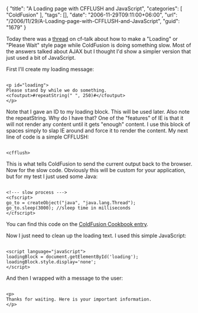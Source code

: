 {
	"title": "A Loading page with CFFLUSH and JavaScript",
	"categories": [
		"ColdFusion"
	],
	"tags": [],
	"date": "2006-11-29T09:11:00+06:00",
	"url": "/2006/11/29/A-Loading-page-with-CFFLUSH-and-JavaScript",
	"guid": "1679"
}

Today there was a <a href="http://www.houseoffusion.com/groups/CF-Talk/message.cfm/messageid:261819">thread</a> on cf-talk about how to make a "Loading" or "Please Wait" style page while ColdFusion is doing something slow. Most of the answers talked about AJAX but I thought I'd show a simpler version that just used a bit of JavaScript.

First I'll create my loading message:

<code>
&lt;p id="loading"&gt;
Please stand by while we do something.
&lt;cfoutput&gt;#repeatString(" ", 250)#&lt;/cfoutput&gt;
&lt;/p&gt;
</code>

Note that I gave an ID to my loading block. This will be used later. Also note the repeatString. Why do I have that? One of the "features" of IE is that it will not render any content until it gets "enough" content. I use this block of spaces simply to slap IE around and force it to render the content. My next line of code is a simple CFFLUSH:

<code>
&lt;cfflush&gt;
</code>

This is what tells ColdFusion to send the current output back to the browser. Now for the slow code. Obviously this will be custom for your application, but for my test I just used some Java:

<code>
&lt;!--- slow process ---&gt;
&lt;cfscript&gt;
go_to = createObject("java", "java.lang.Thread");
go_to.sleep(3000); //sleep time in milliseconds
&lt;/cfscript&gt;
</code>

You can find this code on the <a href="http://www.coldfusioncookbook.com/entry/61/How-do-I-make-a-template-pause(sleep)?">ColdFusion Cookbook entry</a>. 

Now I just need to clean up the loading text. I used this simple JavaScript:

<code>
&lt;script language="javaScript"&gt;
loadingBlock = document.getElementById('loading');
loadingBlock.style.display='none';
&lt;/script&gt;
</code>

And then I wrapped with a message to the user:

<code>
&lt;p&gt;
Thanks for waiting. Here is your important information.
&lt;/p&gt;
</code>